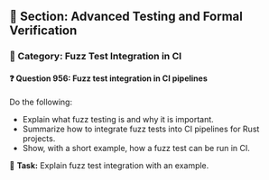 ## 📘 Section: Advanced Testing and Formal Verification  
### 🔹 Category: Fuzz Test Integration in CI  
#### ❓ Question 956: Fuzz test integration in CI pipelines

Do the following:

- Explain what fuzz testing is and why it is important.
- Summarize how to integrate fuzz tests into CI pipelines for Rust projects.
- Show, with a short example, how a fuzz test can be run in CI.

🔧 **Task:** Explain fuzz test integration with an example.
